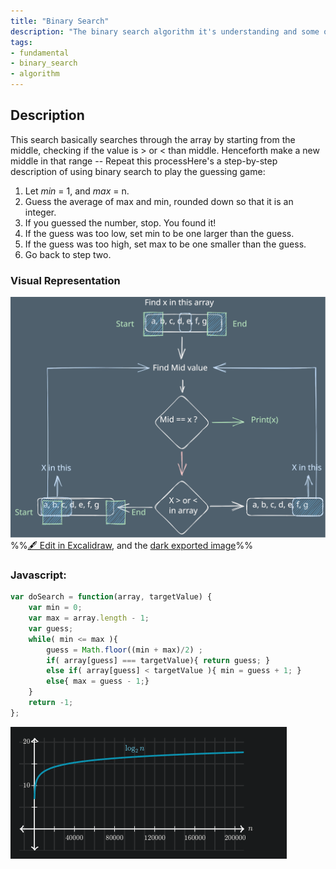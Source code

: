 ```yaml
---
title: "Binary Search"
description: "The binary search algorithm it's understanding and some of it's application"
tags:
- fundamental
- binary_search
- algorithm
---
```


## Description 
This search basically searches through the array by starting from the middle, checking if the value is > or < than middle. Henceforth make a new middle in that range -- Repeat this processHere's a step-by-step description of using binary search to play the guessing game:

1. Let *min* = 1, and *max* = n.
2. Guess the average of max and min, rounded down so that it is an integer.
3. If you guessed the number, stop. You found it!
4. If the guess was too low, set min to be one larger than the guess.
5. If the guess was too high, set max to be one smaller than the guess.
6. Go back to step two.
### Visual Representation
![](notes/1.General/attachments/binary_search%202023-08-11%2017.24.49.excalidraw.svg)
%%[🖋 Edit in Excalidraw](notes/1.General/attachments/binary_search%202023-08-11%2017.24.49.excalidraw.md), and the [dark exported image](notes/1.General/attachments/binary_search%202023-08-11%2017.24.49.excalidraw.dark.svg)%%

### Javascript:

```js
var doSearch = function(array, targetValue) {
    var min = 0;
    var max = array.length - 1;
    var guess;
    while( min <= max ){
        guess = Math.floor((min + max)/2) ;
        if( array[guess] === targetValue){ return guess; }
        else if( array[guess] < targetValue ){ min = guess + 1; }
        else{ max = guess - 1;}
    }
    return -1;
};
```

![](notes/1.General/attachments/Pasted%20image%2020230811222815.png)

